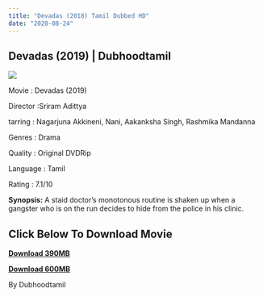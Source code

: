 ```yaml
---
title: "Devadas (2018) Tamil Dubbed HD"
date: "2020-08-24"
---
```


## Devadas (2019) | Dubhoodtamil

[![](https://1.bp.blogspot.com/-kM9lZ2_U5Z0/X0J-cX7u24I/AAAAAAAABD4/z58vVkufRBwv9IP9NKN3VB2RJu1LOv6FgCLcBGAsYHQ/s640/images{7c91919003b18fbfe18f8d0a8715b92cf9e57c9a8b9d318e5deae4019927ce00}2B{7c91919003b18fbfe18f8d0a8715b92cf9e57c9a8b9d318e5deae4019927ce00}252834{7c91919003b18fbfe18f8d0a8715b92cf9e57c9a8b9d318e5deae4019927ce00}2529.jpeg)](https://1.bp.blogspot.com/-kM9lZ2_U5Z0/X0J-cX7u24I/AAAAAAAABD4/z58vVkufRBwv9IP9NKN3VB2RJu1LOv6FgCLcBGAsYHQ/s692/images{7c91919003b18fbfe18f8d0a8715b92cf9e57c9a8b9d318e5deae4019927ce00}2B{7c91919003b18fbfe18f8d0a8715b92cf9e57c9a8b9d318e5deae4019927ce00}252834{7c91919003b18fbfe18f8d0a8715b92cf9e57c9a8b9d318e5deae4019927ce00}2529.jpeg)

Movie : Devadas (2019)

Director :Sriram Adittya 

tarring : Nagarjuna Akkineni, Nani, Aakanksha Singh, Rashmika Mandanna

Genres : Drama 

Quality : Original DVDRip 

Language : Tamil 

Rating : 7.1/10 

**Synopsis:** A staid doctor’s monotonous routine is shaken up when a gangster who is on the run decides to hide from the police in his clinic.

## **Click Below To Download Movie**

**[Download 390MB](https://oncehelp.com/Devadas-1)**

**[Download 600MB](https://oncehelp.com/Devadas-2)**

By Dubhoodtamil

